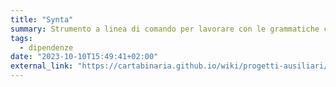 ```yaml
---
title: "Synta"
summary: Strumento a linea di comando per lavorare con le grammatiche che regolando la nomenclatura delle Risorse di CartaBinaria
tags:
  - dipendenze
date: "2023-10-10T15:49:41+02:00"
external_link: "https://cartabinaria.github.io/wiki/progetti-ausiliari/synta/"
---
```

